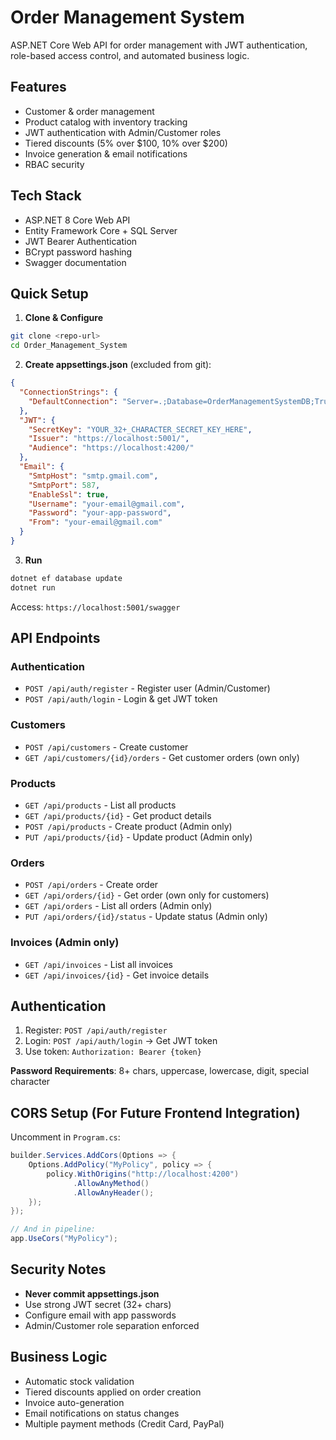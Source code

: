 # Order Management System

ASP.NET Core Web API for order management with JWT authentication, role-based access control, and automated business logic.

## Features

- Customer & order management
- Product catalog with inventory tracking
- JWT authentication with Admin/Customer roles
- Tiered discounts (5% over $100, 10% over $200)
- Invoice generation & email notifications
- RBAC security

## Tech Stack

- ASP.NET 8 Core Web API 
- Entity Framework Core + SQL Server
- JWT Bearer Authentication
- BCrypt password hashing
- Swagger documentation

## Quick Setup

1. **Clone & Configure**
```bash
git clone <repo-url>
cd Order_Management_System
```

2. **Create appsettings.json** (excluded from git):
```json
{
  "ConnectionStrings": {
    "DefaultConnection": "Server=.;Database=OrderManagementSystemDB;Trusted_Connection=true;TrustServerCertificate=true"
  },
  "JWT": {
    "SecretKey": "YOUR_32+_CHARACTER_SECRET_KEY_HERE",
    "Issuer": "https://localhost:5001/",
    "Audience": "https://localhost:4200/"
  },
  "Email": {
    "SmtpHost": "smtp.gmail.com",
    "SmtpPort": 587,
    "EnableSsl": true,
    "Username": "your-email@gmail.com",
    "Password": "your-app-password",
    "From": "your-email@gmail.com"
  }
}
```

3. **Run**
```bash
dotnet ef database update
dotnet run
```

Access: `https://localhost:5001/swagger`

## API Endpoints

### Authentication
- `POST /api/auth/register` - Register user (Admin/Customer)
- `POST /api/auth/login` - Login & get JWT token

### Customers
- `POST /api/customers` - Create customer
- `GET /api/customers/{id}/orders` - Get customer orders (own only)

### Products
- `GET /api/products` - List all products
- `GET /api/products/{id}` - Get product details
- `POST /api/products` - Create product (Admin only)
- `PUT /api/products/{id}` - Update product (Admin only)

### Orders
- `POST /api/orders` - Create order
- `GET /api/orders/{id}` - Get order (own only for customers)
- `GET /api/orders` - List all orders (Admin only)
- `PUT /api/orders/{id}/status` - Update status (Admin only)

### Invoices (Admin only)
- `GET /api/invoices` - List all invoices
- `GET /api/invoices/{id}` - Get invoice details

## Authentication

1. Register: `POST /api/auth/register`
2. Login: `POST /api/auth/login` → Get JWT token
3. Use token: `Authorization: Bearer {token}`

**Password Requirements**: 8+ chars, uppercase, lowercase, digit, special character

## CORS Setup (For Future Frontend Integration)

Uncomment in `Program.cs`:
```csharp
builder.Services.AddCors(Options => {
    Options.AddPolicy("MyPolicy", policy => {
        policy.WithOrigins("http://localhost:4200")
              .AllowAnyMethod()
              .AllowAnyHeader();
    });
});

// And in pipeline:
app.UseCors("MyPolicy");
```

## Security Notes

- **Never commit appsettings.json**
- Use strong JWT secret (32+ chars)
- Configure email with app passwords
- Admin/Customer role separation enforced

## Business Logic

- Automatic stock validation
- Tiered discounts applied on order creation
- Invoice auto-generation
- Email notifications on status changes
- Multiple payment methods (Credit Card, PayPal)
